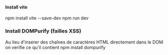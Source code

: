 #### Install vite
npm install vite --save-dev
npm run dev

### Install DOMPurify (failles XSS)
Au lieu d'inserer des chaînes de caractères HTML directement dans le DOM on verifie ce qu'il contient
npm install dompurify

